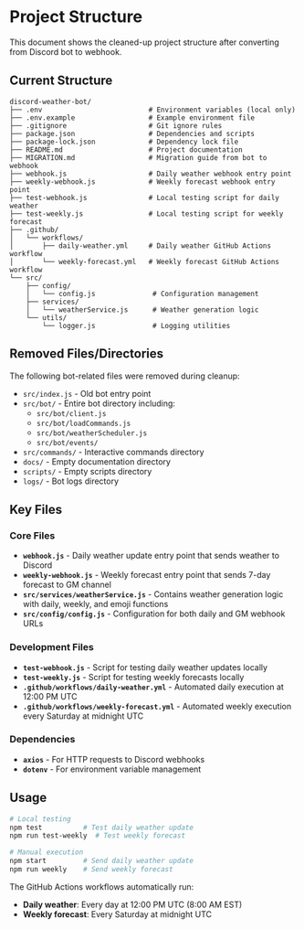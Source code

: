 # Project Structure

This document shows the cleaned-up project structure after converting from Discord bot to webhook.

## Current Structure

```
discord-weather-bot/
├── .env                          # Environment variables (local only)
├── .env.example                  # Example environment file
├── .gitignore                    # Git ignore rules
├── package.json                  # Dependencies and scripts
├── package-lock.json             # Dependency lock file
├── README.md                     # Project documentation
├── MIGRATION.md                  # Migration guide from bot to webhook
├── webhook.js                    # Daily weather webhook entry point
├── weekly-webhook.js             # Weekly forecast webhook entry point
├── test-webhook.js               # Local testing script for daily weather
├── test-weekly.js                # Local testing script for weekly forecast
├── .github/
│   └── workflows/
│       ├── daily-weather.yml     # Daily weather GitHub Actions workflow
│       └── weekly-forecast.yml   # Weekly forecast GitHub Actions workflow
└── src/
    ├── config/
    │   └── config.js              # Configuration management
    ├── services/
    │   └── weatherService.js      # Weather generation logic
    └── utils/
        └── logger.js              # Logging utilities
```

## Removed Files/Directories

The following bot-related files were removed during cleanup:

- `src/index.js` - Old bot entry point
- `src/bot/` - Entire bot directory including:
  - `src/bot/client.js`
  - `src/bot/loadCommands.js`
  - `src/bot/weatherScheduler.js`
  - `src/bot/events/`
- `src/commands/` - Interactive commands directory
- `docs/` - Empty documentation directory
- `scripts/` - Empty scripts directory
- `logs/` - Bot logs directory

## Key Files

### Core Files

- **`webhook.js`** - Daily weather update entry point that sends weather to Discord
- **`weekly-webhook.js`** - Weekly forecast entry point that sends 7-day forecast to GM channel
- **`src/services/weatherService.js`** - Contains weather generation logic with daily, weekly, and emoji functions
- **`src/config/config.js`** - Configuration for both daily and GM webhook URLs

### Development Files

- **`test-webhook.js`** - Script for testing daily weather updates locally
- **`test-weekly.js`** - Script for testing weekly forecasts locally
- **`.github/workflows/daily-weather.yml`** - Automated daily execution at 12:00 PM UTC
- **`.github/workflows/weekly-forecast.yml`** - Automated weekly execution every Saturday at midnight UTC

### Dependencies

- **`axios`** - For HTTP requests to Discord webhooks
- **`dotenv`** - For environment variable management

## Usage

```bash
# Local testing
npm test          # Test daily weather update
npm run test-weekly  # Test weekly forecast

# Manual execution
npm start         # Send daily weather update
npm run weekly    # Send weekly forecast
```

The GitHub Actions workflows automatically run:

- **Daily weather**: Every day at 12:00 PM UTC (8:00 AM EST)
- **Weekly forecast**: Every Saturday at midnight UTC
